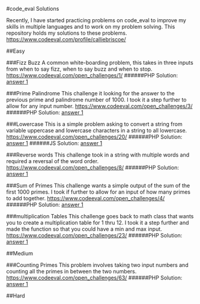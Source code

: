 #code_eval Solutions

Recently, I have started practicing problems on code_eval to improve my skills in multiple languages and to work on my problem solving. This repository holds my solutions to these problems.
https://www.codeeval.com/profile/calliebriscoe/


##Easy

###Fizz Buzz
A common white-boarding problem, this takes in three inputs from when to say fizz, when to say buzz and when to stop.
https://www.codeeval.com/open_challenges/1/
######PHP Solution: [answer 1](easy/Fizz_Buzz_PHP_ans_1.php)


###Prime Palindrome
This challenge it looking for the answer to the previous prime and palindrome number of 1000. I took it a step further to allow for any input number.
https://www.codeeval.com/open_challenges/3/
######PHP Solution: [answer 1](easy/Prime_Palindrome_PHP_ans_1.php)


###Lowercase
This is a simple problem asking to convert a string from variable uppercase and lowercase characters in a string to all lowercase.
https://www.codeeval.com/open_challenges/20/
######PHP Solution: [answer 1](easy/Lowercase/Lowercase_PHP_ans_1.php)
######JS Solution: [answer 1](easy/Lowercase/Lowercase_JS_ans_1.js)


###Reverse words
This challenge took in a string with multiple words and required a reversal of the word order.
https://www.codeeval.com/open_challenges/8/
######PHP Solution: [answer 1](easy/Reverse_Words_PHP_ans_1.php)


###Sum of Primes
This challenge wants a simple output of the sum of the first 1000 primes. I took if further to allow for an input of how many primes to add together.
https://www.codeeval.com/open_challenges/4/
######PHP Solution: [answer 1](easy/Sum_Of_Primes_PHP_ans_1.php)


###multiplication Tables
This challenge goes back to math class that wants you to create a multiplication table for 1 thru 12. I took it a step further and made the function so that you could have a min and max input.
https://www.codeeval.com/open_challenges/23/
######PHP Solution: [answer 1](easy/Multiplication_Tables_PHP_ans_1.php)


##Medium

###Counting Primes
This problem involves taking two input numbers and counting all the primes in between the two numbers.  
https://www.codeeval.com/open_challenges/63/
######PHP Solution: [answer 1](medium/Counting_Primes_PHP_ans_1.php)


##Hard
